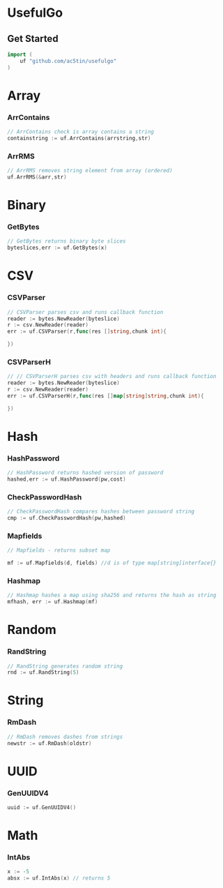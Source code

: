 # UsefulGo

## Get Started
```Go
import (
    uf "github.com/ac5tin/usefulgo"
)
```


# Array
### ArrContains
```Go
// ArrContains check is array contains a string
containstring := uf.ArrContains(arrstring,str)
```
### ArrRMS
```Go
// ArrRMS removes string element from array (ordered)
uf.ArrRMS(&arr,str)
```

# Binary
### GetBytes
```Go
// GetBytes returns binary byte slices
byteslices,err := uf.GetBytes(x)
```

# CSV
### CSVParser
```Go
// CSVParser parses csv and runs callback function
reader := bytes.NewReader(byteslice)
r := csv.NewReader(reader)
err := uf.CSVParser(r,func(res []string,chunk int){

})
```

### CSVParserH
```Go
// // CSVParserH parses csv with headers and runs callback function
reader := bytes.NewReader(byteslice)
r := csv.NewReader(reader)
err := uf.CSVParserH(r,func(res []map[string]string,chunk int){

})
```

# Hash
### HashPassword
```Go
// HashPassword returns hashed version of password
hashed,err := uf.HashPassword(pw,cost)
```
### CheckPasswordHash
```Go
// CheckPasswordHash compares hashes between password string
cmp := uf.CheckPasswordHash(pw,hashed)
```
### Mapfields
```Go
// Mapfields - returns subset map

mf := uf.Mapfields(d, fields) //d is of type map[string]interface{}
```

### Hashmap
```Go
// Hashmap hashes a map using sha256 and returns the hash as string
mfhash, err := uf.Hashmap(mf)
```

# Random
### RandString
```Go
// RandString generates random string
rnd := uf.RandString(5)
```



# String
### RmDash
```Go
// RmDash removes dashes from strings
newstr := uf.RmDash(oldstr)
```


# UUID
### GenUUIDV4
```Go
uuid := uf.GenUUIDV4()
```


# Math
### IntAbs
```Go
x := -5
absx := uf.IntAbs(x) // returns 5
```